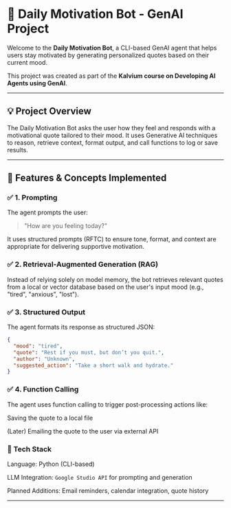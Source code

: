 # 🧠 Daily Motivation Bot - GenAI Project

Welcome to the **Daily Motivation Bot**, a CLI-based GenAI agent that helps users stay motivated by generating personalized quotes based on their current mood.

This project was created as part of the **Kalvium course on Developing AI Agents using GenAI**.

---

## 💡 Project Overview

The Daily Motivation Bot asks the user how they feel and responds with a motivational quote tailored to their mood. It uses Generative AI techniques to reason, retrieve context, format output, and call functions to log or save results.

---

## 🚀 Features & Concepts Implemented

### ✅ 1. Prompting
The agent prompts the user:  
> "How are you feeling today?"  

It uses structured prompts (RFTC) to ensure tone, format, and context are appropriate for delivering supportive motivation.

### ✅ 2. Retrieval-Augmented Generation (RAG)
Instead of relying solely on model memory, the bot retrieves relevant quotes from a local or vector database based on the user's input mood (e.g., "tired", "anxious", "lost").

### ✅ 3. Structured Output
The agent formats its response as structured JSON:
```json
{
  "mood": "tired",
  "quote": "Rest if you must, but don’t you quit.",
  "author": "Unknown",
  "suggested_action": "Take a short walk and hydrate."
}
```

### ✅ 4. Function Calling
The agent uses function calling to trigger post-processing actions like:

Saving the quote to a local file

(Later) Emailing the quote to the user via external API

### 🧪 Tech Stack
Language: Python (CLI-based)

LLM Integration: `Google Studio API` for prompting and generation

Planned Additions: Email reminders, calendar integration, quote history

---